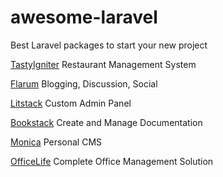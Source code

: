 # awesome-laravel
Best Laravel packages to start your new project

[TastyIgniter](https://github.com/tastyigniter/TastyIgniter) Restaurant Management System

[Flarum](https://github.com/flarum/flarum) Blogging, Discussion, Social

[Litstack](https://github.com/litstack/litstack) Custom Admin Panel

[Bookstack](https://github.com/BookStackApp/BookStack) Create and Manage Documentation

[Monica](https://github.com/monicahq/monica) Personal CMS

[OfficeLife](https://github.com/officelifehq/officelife) Complete Office Management Solution

